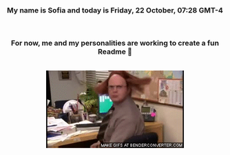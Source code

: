 


<div align="center">
<h3 >My name is Sofia and today is Friday, 22 October, 07:28 GMT-4</h3><br>
<h3 >For now, me and my personalities are working to create a fun Readme 👋
</h3><br>
<img src='img/dwight.gif' alt='working...'/>
</div>
